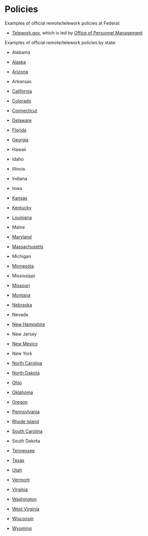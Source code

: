 # Policies

Examples of official remote/telework policies at Federal:

* [Telework.gov](https://telework.gov), which is led by [Office of Personnel Management](https://www.opm.gov) 

Examples of official remote/telework policies by state:

* Alabama

* [Alaska](http://doa.alaska.gov/dop/fileadmin/Human_Resource_Services/pdf/TelecommutingPolicy.pdf)

* [Arizona](https://capitolrideshare.az.gov/sites/default/files/media/Telework_Workbook.pdf)

* Arkansas

* [California](https://www.calhr.ca.gov/employees/Pages/telework-policy.aspx)

* [Colorado](https://www.colorado.gov/pacific/sites/default/files/Flexible%20Work%20Arrangements%20Introduction_2.pdf)

* [Connecticut](https://portal.ct.gov/DAS/Statewide-HR/Telework-Program)

* [Delaware](https://dhr.delaware.gov/personnel/policies/documents/telecomm-policy.pdf)

* [Florida](https://www.dms.myflorida.com/workforce_operations/human_resource_management/for_state_personnel_system_hr_practitioners/employment_policies_and_programs/state_employee_telework_program)

* [Georgia](https://opb.georgia.gov/document/publication/telework-policy-2005/download)

* Hawaii

* Idaho

* Illinois

* Indiana

* Iowa

* [Kansas](https://admin.ks.gov/docs/default-source/ops/dofa-personnel/telework-policy.pdf?sfvrsn=afd8cbc7_6)

* [Kentucky](https://transportation.ky.gov/Congestion-Toolbox/Pages/Work-at-Home-or-Satellite-Office.aspx)

* [Louisiana](https://www.doa.la.gov/ohr/policies/personnelpolicy89.pdf)

* Maine

* [Maryland](https://dbm.maryland.gov/employees/Documents/telework/Telework%20Policy.pdf)

* [Massachusetts](https://www.mass.gov/telework-for-commonwealth-employees)

* Michigan

* [Minnesota](https://mn.gov/mmb-stat/policies/1422-telework.pdf)

* Mississippi

* [Missouri](https://oa.mo.gov/sites/default/files/POLB-32.pdf)

* [Montana](https://hr.mt.gov/Portals/78/newdocs/factsheets/Sample%20Agency%20Telework%20Policy.pdf)

* [Nebraska](https://das.nebraska.gov/personnel/classncomp/telecommuting_guidelines.pdf)

* Nevada

* [New Hampshire](https://das.nh.gov/hr/documents/Telework%20Manual%20NH.pdf)

* New Jersey

* [New Mexico](https://www.hsd.state.nm.us/uploads/FileLinks/a06602924f3c4a58836719345f6f8df3/Telework.pdf)

* New York

* [North Carolina](https://oshr.nc.gov/policies-forms/employment-records/teleworking-program-policy)

* [North Dakota](https://www.nd.gov/omb/agency/state-government-human-resource-management/state-hr-policies-rules-and-laws/telecommuting)

* [Ohio](https://das.ohio.gov/Portals/0/DASDivisions/EmployeeServices/pdf/200-14%20Teleworking%20Policy%20March%2013%202018.pdf)

* [Oklahoma](https://omes.ok.gov/sites/g/files/gmc316/f/TeleworkPolicy.pdf)

* [Oregon](https://www.oregon.gov/das/Policies/50-050-01.pdf)

* [Pennsylvania](https://www.oa.pa.gov/Policies/md/Documents/505_33.pdf)

* [Rhode Island](https://rigov-policies.s3.amazonaws.com/Teleworking_Policy.pdf)

* [South Carolina](https://admin.sc.gov/sites/default/files/state_hr/Sample%20Telecommuting%20Policy.pdf)

* South Dakota

* [Tennessee](https://www.tn.gov/content/dam/tn/tacir/documents/telecommuting.pdf)

* [Texas](https://pubext.dir.texas.gov/portal/internal/resources/DocumentLibrary/Technology%20Brief%20-%20Telework%20in%20Texas.pdf)

* [Utah](https://gomb.utah.gov/2018/11/15/state-of-utah-telework-initiative/)

* [Vermont](https://humanresources.vermont.gov/labor-relations/labor-relations-policies/telework)

* [Virginia](https://www.dhrm.virginia.gov/hr-partners/telework)

* [Washington](https://www.governor.wa.gov/sites/default/files/exe_order/eo_14-02.pdf)

* [West Virginia](http://www.state.wv.us/admin/personnel/emprel/policies/doa/Workhome.pdf)

* [Wisconsin](https://doa.wi.gov/DEO/Telecommuting%20Guidelines.pdf)

* [Wyoming](https://ai.wyo.gov/divisions/human-resources/consultative-services/hrd-policies-procedures)
